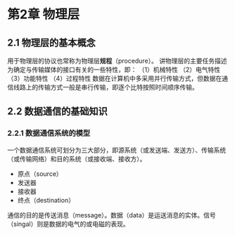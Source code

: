 # 第2章 物理层 #

## 2.1 物理层的基本概念 ##
用于物理层的协议也常称为物理层**规程**（procedure）。
讲物理层的主要任务描述为确定与传输媒体的接口有关的一些特性，即：
（1）机械特性
（2）电气特性
（3）功能特性
（4）过程特性
数据在计算机中多采用并行传输方式，但数据在通信线路上的传输方式一般是串行传输，即逐个比特按照时间顺序传输。

## 2.2 数据通信的基础知识 ##

### 2.2.1 数据通信系统的模型 ###
一个数据通信系统可划分为三大部分，即源系统（或发送端、发送方）、传输系统（或传输网络）和目的系统（或接收端、接收方）。

* 原点（source）
* 发送器
* 接收器
* 终点（destination）

通信的目的是传送消息（message）。数据（data）是运送消息的实体。信号（singal）则是数据的电气的或电磁的表现。